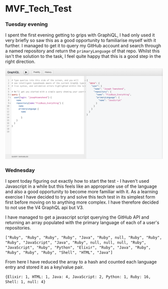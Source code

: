 # MVF_Tech_Test

### Tuesday evening

I spent the first evening getting to grips with GraphiQL, I had only used it very briefly so saw this as a good opportunity to familiarise myself with it further. I managed to get it to query my GitHub account and search through a named repository and return the `primaryLanguage` of that repo. Whilst this isn't the solution to the task, I feel quite happy that this is a good step in the right direction.

![screenshot of GraphiQL query](https://github.com/josephtownshend/MVF_Tech_Test/blob/master/images/Screenshot_1.jpg)

### Wednesday

I spent today figuring out exactly how to start the test - I haven't used Javascript in a while but this feels like an appropriate use of the language and also a good opportunity to become more familiar with it. As a learning exercise I have decided to try and solve this tech test in its simplest form first before moving on to anything more complex. I have therefore decided to not use the V4 GraphQL api but V3.

I have managed to get a javascript script querying the GitHub API and returning an array populated with the primary language of each of a user's repositories.

```
["Ruby", "Ruby", "Ruby", "Ruby", "Java", "Ruby", null, "Ruby", "Ruby", "Ruby", "JavaScript", "Java", "Ruby", null, null, null, "Ruby", "JavaScript", "Ruby", "Python", "Elixir", "Ruby", "Java", "Ruby", "Ruby", "Ruby", "Ruby", "Shell", "HTML", "Java"]
```

From here I have reduced the array to a hash and counted each language entry and stored it as a key/value pair.

```
{Elixir: 1, HTML: 1, Java: 4, JavaScript: 2, Python: 1, Ruby: 16, Shell: 1, null: 4}
```
